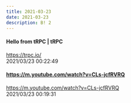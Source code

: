 ```yaml
---
title: 2021-03-23
date: 2021-03-23
description: B! 2
---
```


#### Hello from tRPC | tRPC
https://trpc.io/<br>
2021/03/23 00:22:49<br>


#### https://m.youtube.com/watch?v=CLs-jcfRVRQ
https://m.youtube.com/watch?v=CLs-jcfRVRQ<br>
2021/03/23 00:19:31<br>


